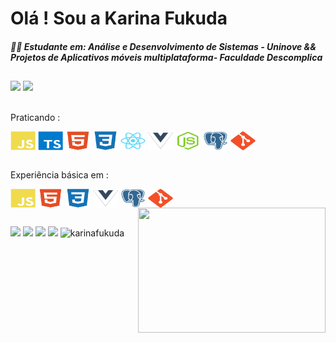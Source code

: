 
# Olá ! Sou a Karina Fukuda 

##### <p>👩‍💻 Estudante em: Análise e Desenvolvimento de Sistemas - Uninove && Projetos de Aplicativos móveis multiplataforma- Faculdade Descomplica </p>

##

<div>
  <img height="180em" src="https://github-readme-stats.vercel.app/api?username=karinafukuda&show_icons=true&theme=nightowl&include_all_commits=true&count_private=true"/>
  <img height="180em" src="https://github-readme-stats.vercel.app/api/top-langs/?username=Karinafukuda&hide=scss&layout=compact&langs+count=16&theme=nightowl"/>
</div>
<div style="display: inline_block"><br>
   <p> Praticando : </p>
   <img align="center" alt="karina-JS" height="30" width="40" src="https://raw.githubusercontent.com/devicons/devicon/master/icons/javascript/javascript-plain.svg"/>
   <img align="center" alt="karina-JS" height="30" width="40" src="https://raw.githubusercontent.com/devicons/devicon/master/icons/typescript/typescript-plain.svg"/>
   <img align="center" alt="karina-JS" height="30" width="40" src="https://raw.githubusercontent.com/devicons/devicon/master/icons/html5/html5-plain.svg"/>
   <img align="center" alt="karina-JS" height="30" width="40" src="https://raw.githubusercontent.com/devicons/devicon/master/icons/css3/css3-plain.svg"/>
   <img align="center" alt="karina-JS" height="30" width="40" src="https://raw.githubusercontent.com/devicons/devicon/master/icons/react/react-original.svg"/>
   <img align="center" alt="karina-JS" height="30" width="40" src="https://raw.githubusercontent.com/devicons/devicon/master/icons/vuejs/vuejs-plain.svg"/>
   <img align="center" alt="karina-JS" height="30" width="40" src="https://raw.githubusercontent.com/devicons/devicon/master/icons/nodejs/nodejs-original.svg"/>
   <img align="center" alt="karina-JS" height="30" width="40" src="https://raw.githubusercontent.com/devicons/devicon/master/icons/postgresql/postgresql-plain.svg"/>
   <img align="center" alt="karina-JS" height="30" width="40" src="https://raw.githubusercontent.com/devicons/devicon/master/icons/git/git-plain.svg"/>
  
</div> 
<div style="display: inline_block"><br>
   <p> Experiência básica em : </p>
   <img align="center" alt="karina-JS" height="30" width="40" src="https://raw.githubusercontent.com/devicons/devicon/master/icons/javascript/javascript-plain.svg"/>
   <img align="center" alt="karina-JS" height="30" width="40" src="https://raw.githubusercontent.com/devicons/devicon/master/icons/html5/html5-plain.svg"/>
   <img align="center" alt="karina-JS" height="30" width="40" src="https://raw.githubusercontent.com/devicons/devicon/master/icons/css3/css3-plain.svg"/>
   <img align="center" alt="karina-JS" height="30" width="40" src="https://raw.githubusercontent.com/devicons/devicon/master/icons/vuejs/vuejs-plain.svg"/>
   <img align="center" alt="karina-JS" height="30" width="40" src="https://raw.githubusercontent.com/devicons/devicon/master/icons/postgresql/postgresql-plain.svg"/>
   <img align="center" alt="karina-JS" height="30" width="40" src="https://raw.githubusercontent.com/devicons/devicon/master/icons/git/git-plain.svg"/>
   <img  height="200" width="300" align="right" src="https://github.com/karinafukuda/imagens_projetos/blob/main/tumblr_nobara.gif"/>
</div> 

##

<div>
   <a href="https://www.linkedin.com/in/karina-f-859339bb/" target="_blank"><img src="https://img.shields.io/badge/-Linkedin-%230077B5?style=for-the-badge&logo=linkedin&logoColor=white" target="_blank"></a> 
   <a href="malito:karinarfukuda@gmail.com"><img src="https://img.shields.io/badge/-Gmail-%23333?style=for-the-badge&logo=gmail&logoColor=white" target="_blank"></a> 
   <a href="https://discord.gg/3ceJgTuh" target="_blank"><img src="https://img.shields.io/badge/-Discord-7289DA?style=for-the-badge&logo=discord&logoColor=white" target="_blank"></a> 
    <a href="https://www.instagram.com/karina_fukuda" target="_blank"><img src="https://img.shields.io/badge/-Instagram-%23E4405F?style=for-the-badge&logo=instagram&logoColor=white" target="_blank"></a> 
   <img height="25" width="130" src="https://komarev.com/ghpvc/?username=karinafukuda&color=green" alt="karinafukuda" /> 
   
  </div>

 

